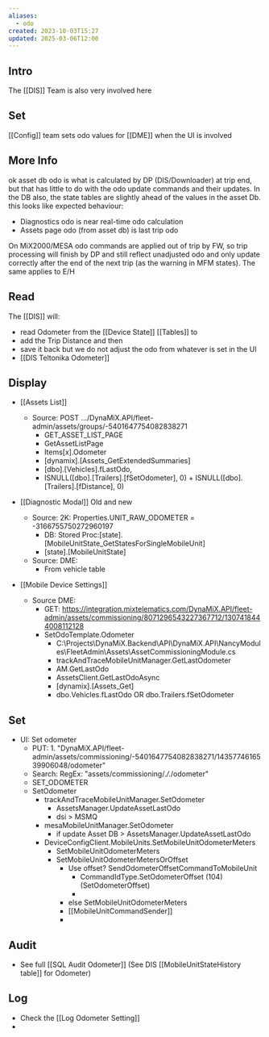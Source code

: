 ```yaml
---
aliases:
  - odo
created: 2023-10-03T15:27
updated: 2025-03-06T12:00
---
```

## Intro

The [[DIS]] Team is also very involved here

## Set

[[Config]] team sets odo values for [[DME]] when the UI is involved

## More Info

ok asset db odo is what is calculated by DP (DIS/Downloader) at trip end, but that has little to do with the odo update commands and their updates.
In the DB also, the state tables are slightly ahead of the values in the asset Db.
this looks like expected behaviour:

- Diagnostics odo is near real-time odo calculation
- Assets page odo (from asset db) is last trip odo

On MiX2000/MESA odo commands are applied out of trip by FW, so trip processing will finish by DP and still reflect unadjusted odo and only update correctly after the end of the next trip (as the warning in MFM states). The same applies to E/H

## Read

The [[DIS]] will:
- read Odometer from the [[Device State]] [[Tables]] to 
- add the Trip Distance and then 
- save it back
but we do not adjust the odo from whatever is set in the UI
- [[DIS Teltonika Odometer]]

## Display

- [[Assets List]]
	- Source: POST .../DynaMiX.API/fleet-admin/assets/groups/-5401647754082838271
		- GET_ASSET_LIST_PAGE
		- GetAssetListPage
		- Items[x].Odometer
		- [dynamix].[Assets_GetExtendedSummaries]
		- [dbo].[Vehicles].fLastOdo, 
		- ISNULL([dbo].[Trailers].[fSetOdometer], 0) + ISNULL([dbo].[Trailers].[fDistance], 0)

- [[Diagnostic Modal]] Old and new
	- Source: 2K: Properties.UNIT_RAW_ODOMETER = -3166755750272960197
		- DB: Stored Proc:[state].[MobileUnitState_GetStatesForSingleMobileUnit]
		- [state].[MobileUnitState]
	- Source: DME: 
		- From vehicle table
- [[Mobile Device Settings]]
	- Source DME:
		- GET: https://integration.mixtelematics.com/DynaMiX.API/fleet-admin/assets/commissioning/8071296543227367712/1307418444008112128
		- SetOdoTemplate.Odometer
			- C:\Projects\DynaMiX.Backend\API\DynaMiX.API\NancyModules\FleetAdmin\Assets\AssetCommissioningModule.cs
			- trackAndTraceMobileUnitManager.GetLastOdometer
			- AM.GetLastOdo
			- AssetsClient.GetLastOdoAsync
			- [dynamix].[Assets_Get]
			- dbo.Vehicles.fLastOdo OR dbo.Trailers.fSetOdometer

## Set

- UI: Set odometer
	- PUT: 1. "DynaMiX.API/fleet-admin/assets/commissioning/-5401647754082838271/1435774616539906048/odometer"
	- Search: RegEx: "assets\/commissioning\/.*\/.*\/odometer"
	- SET_ODOMETER
	- SetOdometer
		- trackAndTraceMobileUnitManager.SetOdometer
			- AssetsManager.UpdateAssetLastOdo
			- dsi > MSMQ
		- mesaMobileUnitManager.SetOdometer
			- if update Asset DB > AssetsManager.UpdateAssetLastOdo
		- DeviceConfigClient.MobileUnits.SetMobileUnitOdometerMeters
			- SetMobileUnitOdometerMeters
			- SetMobileUnitOdometerMetersOrOffset
				- Use offset? SendOdometerOffsetCommandToMobileUnit
					- CommandIdType.SetOdometerOffset (104) (SetOdometerOffset)
					- 
				- else SetMobileUnitOdometerMeters
				- [[MobileUnitCommandSender]]
				- 
## Audit

- See full [[SQL Audit Odometer]]
(See DIS [[MobileUnitStateHistory table]] for Odometer)

## Log

- Check the [[Log Odometer Setting]]
- 